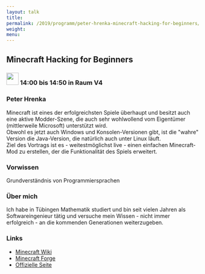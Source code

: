 ```yaml
---
layout: talk
title:
permalink: /2019/programm/peter-hrenka-minecraft-hacking-for-beginners/
weight:
menu:
---
```

## Minecraft Hacking for Beginners

### <img height = "32" src="../../../images/talk.svg"> 14:00 bis 14:50 in Raum V4

### Peter Hrenka

Minecraft ist eines der erfolgreichsten Spiele überhaupt und besitzt auch eine aktive Modder-Szene, die auch sehr wohlwollend vom Eigentümer (mittlerweile Microsoft) unterstützt wird.  
Obwohl es jetzt auch Windows und Konsolen-Versionen gibt, ist die "wahre" Version die Java-Version, die natürlich auch unter Linux läuft.  
Ziel des Vortrags ist es - weitestmöglichst live - einen einfachen Minecraft-Mod zu erstellen, der die Funktionalität des Spiels erweitert.

### Vorwissen

Grundverständnis von Programmiersprachen

### Über mich

Ich habe in Tübingen Mathematik studiert und bin seit vielen Jahren als Softwareingenieur tätig und versuche mein Wissen - nicht immer erfolgreich - an die kommenden Generationen weiterzugeben.

### Links

- <a href="https://minecraft.gamepedia.com/Minecraft_Wiki" target="_blank">Minecraft Wiki</a>
- <a href="https://github.com/MinecraftForge/MinecraftForge" target="_blank">Minecraft Forge</a>
- <a href="https://www.minecraft.net/de-de" target="_blank">Offizielle Seite</a>